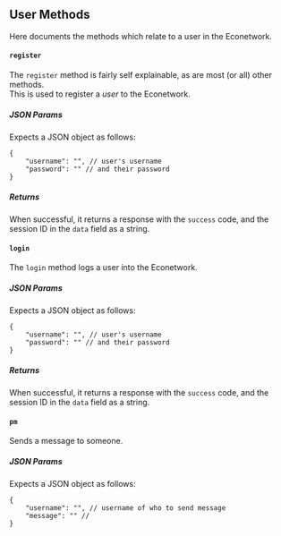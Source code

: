 ## User Methods
Here documents the methods which relate to a user in the Econetwork.

#### `register`
The `register` method is fairly self explainable, as are most (or all) other methods.  
This is used to register a *user* to the Econetwork.

##### JSON Params
Expects a JSON object as follows:  
```json5
{
	"username": "", // user's username
	"password": "" // and their password
}
```

##### Returns
When successful, it returns a response with the `success` code, and the session ID
in the `data` field as a string.

#### `login`
The `login` method logs a user into the Econetwork.

##### JSON Params
Expects a JSON object as follows:  
```json5
{
	"username": "", // user's username
	"password": "" // and their password
}
```

##### Returns
When successful, it returns a response with the `success` code, and the session ID
in the `data` field as a string.

#### `pm`
Sends a message to someone.

##### JSON Params
Expects a JSON object as follows:  
```json5
{
	"username": "", // username of who to send message
	"message": "" //
}
```

